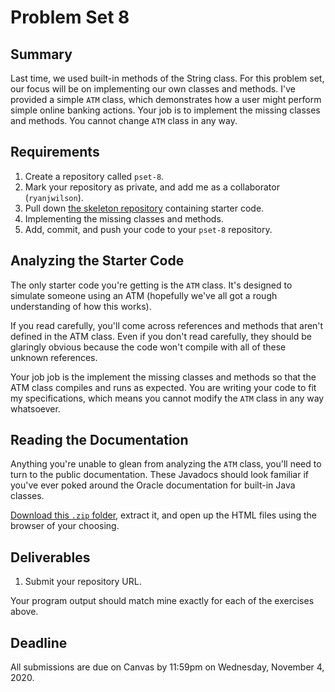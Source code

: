 # Problem Set 8

## Summary

Last time, we used built-in methods of the String class. For this problem set, our focus will be on implementing our own classes and methods. I've provided a simple `ATM` class, which demonstrates how a user might perform simple online banking actions. Your job is to implement the missing classes and methods. You cannot change `ATM` class in any way.

## Requirements

1. Create a repository called `pset-8`.
2. Mark your repository as private, and add me as a collaborator \(`ryanjwilson`\).
3. Pull down [the skeleton repository](https://github.com/ucvts/pset-8-4101) containing starter code.
4. Implementing the missing classes and methods.
5. Add, commit, and push your code to your `pset-8` repository.

## Analyzing the Starter Code

The only starter code you're getting is the `ATM` class. It's designed to simulate someone using an ATM \(hopefully we've all got a rough understanding of how this works\).

If you read carefully, you'll come across references and methods that aren't defined in the ATM class. Even if you don't read carefully, they should be glaringly obvious because the code won't compile with all of these unknown references.

Your job job is the implement the missing classes and methods so that the ATM class compiles and runs as expected. You are writing your code to fit my specifications, which means you cannot modify the `ATM` class in any way whatsoever.

## Reading the Documentation

Anything you're unable to glean from analyzing the `ATM` class, you'll need to turn to the public documentation. These Javadocs should look familiar if you've ever poked around the Oracle documentation for built-in Java classes.

[Download this `.zip` folder](https://canvas.instructure.com/files/114106258/download?download_frd=1), extract it, and open up the HTML files using the browser of your choosing.

## Deliverables

1. Submit your repository URL.

Your program output should match mine exactly for each of the exercises above. 

## Deadline

All submissions are due on Canvas by 11:59pm on Wednesday, November 4, 2020.

